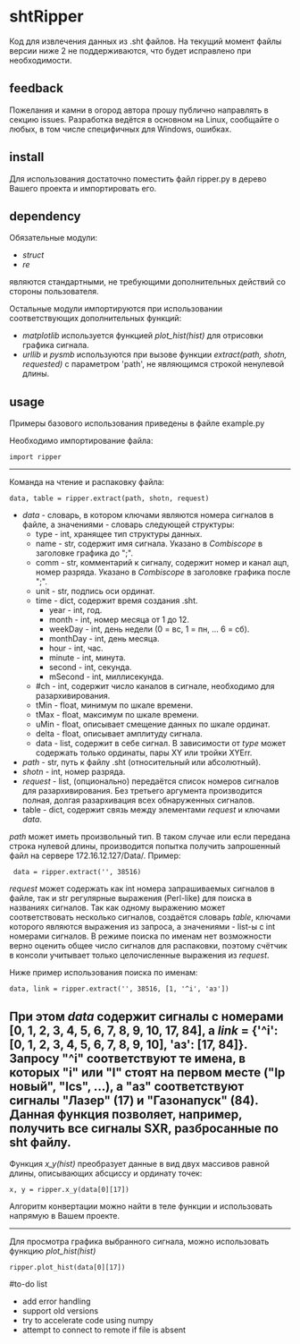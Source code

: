 # shtRipper

Код для извлечения данных из .sht файлов. На текущий момент файлы версии ниже 2 не поддерживаются, что будет исправлено
 при необходимости.

## feedback

Пожелания и камни в огород автора прошу публично направлять в секцию issues.
Разработка ведётся в основном на Linux, сообщайте о любых, в том числе специфичных для Windows, ошибках.

## install

Для использования достаточно поместить файл ripper.py в дерево Вашего проекта и импортировать его.

## dependency

Обязательные модули:
- _struct_
- _re_ 

являются стандартными, не требующими дополнительных действий со стороны пользователя.

Остальные модули импортируются при использовании соответствующих дополнительных функций:
- _matplotlib_ используется функцией _plot_hist(hist)_ для отрисовки графика сигнала.
- _urllib_ и _pysmb_ используются при вызове функции _extract(path, shotn, requested)_ с параметром 'path',
 не являющимся строкой ненулевой длины.

## usage

Примеры базового использования приведены в файле example.py

Необходимо импортирование файла:

    import ripper

---   
Команда на чтение и распаковку файла:
    
    data, table = ripper.extract(path, shotn, request)
    
- _data_ - словарь, в котором ключами являются номера сигналов в файле, а значениями - словарь следующей структуры:
  - type - int, хранящее тип структуры данных.
  - name - str, содержит имя сигнала. Указано в _Combiscope_ в заголовке графика до ";".
  - comm - str, комментарий к сигналу, содержит номер и канал ацп, номер разряда. Указано в _Combiscope_ в заголовке 
  графика после ";".
  - unit - str, подпись оси ординат.
  - time - dict, содержит время создания .sht.
    - year - int, год.
    - month - int, номер месяца от 1 до 12.
    - weekDay - int, день недели (0 = вс, 1 = пн, ... 6 = сб).
    - monthDay - int, день месяца.
    - hour - int, час.
    - minute - int, минута.
    - second - int, секунда.
    - mSecond - int, миллисекунда.
  - \#ch - int, содержит число каналов в сигнале, необходимо для разархивирования.
  - tMin - float, минимум по шкале времени.
  - tMax - float, максимум по шкале времени.
  - uMin - float, описывает смещение данных по шкале ординат.
  - delta - float, описывает амплитуду сигнала.
  - data - list, содержит в себе сигнал. В зависимости от _type_ может содержать только ординаты,
   пары XY или тройки XYErr.
- _path_ - str, путь к файлу .sht (относительный или абсолютный).
- _shotn_ - int, номер разряда.
- _request_ - list, (опционально) передаётся список номеров сигналов для разархивирования. Без третьего аргумента
 производится полная, долгая разархивация всех обнаруженных сигналов.
- table - dict, содержит связь между элементами _request_ и ключами _data_.

 _path_ может иметь произвольный тип. В таком случае или если передана строка нулевой длины, производится попытка 
 получить запрошенный файл на сервере 172.16.12.127/Data/. Пример:
     
     data = ripper.extract('', 38516)
     
_request_ может содержать как int номера запрашиваемых сигналов в файле, так и str регулярные выражения (Perl-like)
 для поиска в названиях сигналов. Так как одному выражению может соответствовать несколько сигналов, создаётся
  словарь _table_, ключами которого являются выражения из запроса, а значениями - list-ы с int номерами сигналов. 
  В режиме поиска по именам нет возможности верно оценить общее число сигналов для распаковки, поэтому счётчик в консоли
  учитывает только целочисленные выражения из _request_. 
  
  Ниже пример использования поиска по именам:
  
    data, link = ripper.extract('', 38516, [1, '^i', 'аз'])
    
 При этом _data_ содержит сигналы с номерами [0, 1, 2, 3, 4, 5, 6, 7, 8, 9, 10, 17, 84], 
 а _link_ = {'^i': [0, 1, 2, 3, 4, 5, 6, 7, 8, 9, 10], 'аз': [17, 84]}. Запросу "^i" соответствуют те имена, в которых 
 "i" или "I" стоят на первом месте ("Ip новый", "Ics", ...), а "аз" соответствуют сигналы "Лазер" (17) и "Газонапуск" 
 (84). 
 Данная функция позволяет, например, получить все сигналы SXR, разбросанные по sht файлу.
 ---
 
 Функция _x_y(hist)_ преобразует данные в вид двух массивов равной длины, описывающих абсциссу и ординату точек:
 
    x, y = ripper.x_y(data[0][17])
 
 Алгоритм конвертации можно найти в теле функции и использовать напрямую в Вашем проекте.
 
 ---
Для просмотра графика выбранного сигнала, можно использовать функцию _plot_hist(hist)_
    
    ripper.plot_hist(data[0][17])

#to-do list

- add error handling
- support old versions
- try to accelerate code using numpy
- attempt to connect to remote if file is absent
